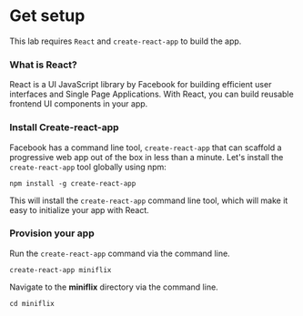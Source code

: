 # Get setup

This lab requires `React` and `create-react-app`  to build the app. 


### What is React?

React is a UI JavaScript library by Facebook for building efficient user interfaces and Single Page Applications. With React, you can build reusable frontend UI components in your app.

### Install Create-react-app

Facebook has a command line tool, `create-react-app` that can scaffold a progressive web app out of the box in less than a minute. Let's install the `create-react-app` tool globally using npm:

```code
npm install -g create-react-app
```

This will install the `create-react-app` command line tool, which will make it easy to initialize your app with React.

### Provision your app

Run the `create-react-app` command via the command line.

```code
create-react-app miniflix
```

Navigate to the **miniflix** directory via the command line.

```code
cd miniflix
```


